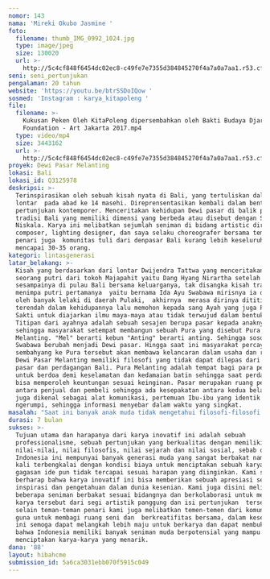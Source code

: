 ```yaml
---
nomor: 143
nama: 'Mireki Okubo Jasmine '
foto:
  filename: thumb_IMG_0992_1024.jpg
  type: image/jpeg
  size: 130020
  url: >-
    http://5c4cf848f6454dc02ec8-c49fe7e7355d384845270f4a7a0a7aa1.r53.cf2.rackcdn.com/912bab6c-7a67-4503-a402-93abb68d40ac/thumb_IMG_0992_1024.jpg
seni: seni_pertunjukan
pengalaman: 20 tahun
website: 'https://youtu.be/btrSSDoIQow '
sosmed: 'Instagram : karya_kitapoleng '
file:
  filename: >-
    Kukusan Peken Oleh KitaPoleng dipersembahkan oleh Bakti Budaya Djarum
    Foundation - Art Jakarta 2017.mp4
  type: video/mp4
  size: 3443162
  url: >-
    http://5c4cf848f6454dc02ec8-c49fe7e7355d384845270f4a7a0a7aa1.r53.cf2.rackcdn.com/7f5ef4ce-8918-4e90-9206-1a4ce1ea990e/Kukusan%20Peken%20Oleh%20KitaPoleng%20dipersembahkan%20oleh%20Bakti%20Budaya%20Djarum%20Foundation%20-%20Art%20Jakarta%202017.mp4
proyek: Dewi Pasar Melanting
lokasi: Bali
lokasi_id: Q3125978
deskripsi: >-
  Terinspirasikan oleh sebuah kisah nyata di Bali, yang tertuliskan dalam bentuk
  lontar  pada abad ke 14 masehi. Direprensentasikan kembali dalam bentuk seni
  pertunjukan kontemporer. Menceritakan kehidupan Dewi pasar di balik pasar
  tradisi Bali yang memiliki dimensi yang berbeda atau disebut dengan Skala dan
  Niskala. Karya ini melibatkan sejumlah seniman di bidang artistic director,
  composer, lighting designer, dan saya selaku choreografer bersama teman-teman
  penari juga  komunitas tuli dari denpasar Bali kurang lebih keseluruhan team
  mencapai 30-35 orang. 
kategori: lintasgenerasi
latar_belakang: >-
  Kisah yang berdasarkan dari lontar Dwijendra Tattwa yang menceritakan kisah
  seorang putri dari tokoh Majapahit yaitu Dang Hyang Nirartha setelah
  sesampainya di pulau Bali bersama keluarganya, tak disangka kisah tragis
  menimpa putri pertamanya  yaitu bernama Ida Ayu Swabawa mirisnya ia diperkosa
  oleh banyak lelaki di daerah Pulaki,  akhirnya  merasa dirinya dititik
  terendah dalam kehidupannya lalu memohon kepada sang Ayah yang juga Pendeta
  Sakti untuk diajarkan ilmu maya-maya atau tidak terwujud dalam bentuk manusia.
  Titipan dari ayahnya adalah sebuah sesajen berupa pasar kepada anaknya,
  sehingga masyarakat setempat membangun sebuah Pura yang disebut Pura
  Melanting. "Mel" berarti kebun "Anting" berarti anting. Sehingga sosok Ida Ayu
  Swabawa berubah menjadi Dewi pasar. Hingga saat ini masyarakat percaya bahwa
  sembahyang ke Pura tersebut akan membawa kelancaran dalam usaha dan rejekinya.
  Dewi Pasar Melanting memiliki filosofi yang tidak dapat dilepas dari kehidupan
  pasar dan perdagangan Bali. Pura Melanting adalah tempat bagi para pedagang
  untuk berdoa demi keselamatan dan kedamaian batin sehingga saat perdagangan
  bisa memperoleh keuntungan sesuai keinginan. Pasar merupakan ruang pertemuan
  antara penjual dan pembeli sehingga ada kesepakatan antara kedua belah pihak,
  juga dikenal sebagai alat komunikasi, pertemuan Ibu-ibu yang identik dengan
  ngerumpi, sehingga informasi menyebar dalam waktu yang singkat.
masalah: "Saat ini banyak anak muda tidak mengetahui filosofi-filosofi dibalik bangunan pura-pura yang ada di Bali termasuk tradisi-tradisi tertentu bisa dilihat dari gaya hidup dan kurangnya ketertarikan terhadap budaya tradisi dari berbagai aspek. Perkembangan saat ini  semakin punah, padahal tradisi yang ada di Indonesia tidak hanya ditemui dalam kesenian namun juga dapat di tempi dikehidupan sehari-hari misalnya dipasar dari cara bahasa, tradisi tawar-menawar, kehidupan perempuan, kerajianan, cara berpakaian kuliner dan bumbu-bumbu tradisional yang saat ini mayoritas dianggap kuno. Dengan konsep tersebut bukan hanya semata ingin menangkat sisi estetika saja namun bagaimana mempertahankan tradisi dalam bentuk wujud kekinian agar dapat imbangi eksistensi di dunia seni pertunjukan guna kembalikan ketertarikan generasi muda. Harapanya juga karya ini bisa memberikan sebuah grafis  untuk bahan penelitian ke depannya dalam bentuk tulisan. \r\n\t"
durasi: 7 bulan
sukses: >-
  Tujuan utama dan harapanya dari karya inovatif ini adalah sebuah
  professionalisme, sebuah pertunjukan yang berkualitas dengan memiliki
  nilai-nilai, nilai filosofis, nilai sejarah dan nilai sosial, sebab di
  Indonesia ini mempunyai banyak generasi muda yang sangat berbakat namun sering
  kali terbengkalai dengan kondisi biaya untuk menciptakan sebuah karya sehingga
  gagasan ide pun tidak tercapai sesuai harapan yang diinginkan. Kami sangat
  berharap bahwa karya inovatif ini bisa memberikan sebuah apresiasi seni serta
  inspirasi dan pengetahuan dalam dunia kesenian. Kami juga disini melibatkan
  beberapa seniman berbakat sesuai bidangnya dan berkolaborasi untuk mematangkan
  karya tersebut dari segi artistik panggung dan isi pertunjukan  tersebut
  selain teman-teman penari kami juga melibatkan temen-temen dari komunitas tuli
  guna untuk membagi ruang seni dan  berkreatifitas bersama, dalam kesempatan
  ini semoga dapat melangkah lebih maju untuk berkarya dan dapat membuktikan
  bahwa Indonesia memiliki banyak seniman muda berpotensial yang mampu
  menciptakan karya-karya yang menarik. 
dana: '88'
layout: hibahcme
submission_id: 5a6ca3031ebb070f5915c049
---
```

